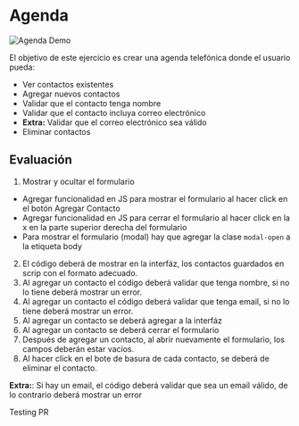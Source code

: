# Agenda

![Agenda Demo](images/demo.gif "Demo")

El objetivo de este ejercicio es crear una agenda telefónica donde el usuario pueda:
- Ver contactos existentes
- Agregar nuevos contactos
- Validar que el contacto tenga nombre
- Validar que el contacto incluya correo electrónico
- **Extra:** Validar que el correo electrónico sea válido
- Eliminar contactos

## Evaluación
1. Mostrar y ocultar el formulario
  - Agregar funcionalidad en JS para mostrar el formulario al hacer click en el botón Agregar Contacto
  - Agregar funcionalidad en JS para cerrar el formulario al hacer click en la x en la parte superior derecha del formulario
  - Para mostrar el formulario (modal) hay que agregar la clase `modal-open` a la etiqueta body
2. El código deberá de mostrar en la interfáz, los contactos guardados en scrip con el formato adecuado.
3. Al agregar un contacto el código deberá validar que tenga nombre, si no lo tiene deberá mostrar un error.
4. Al agregar un contacto el código deberá validar que tenga email, si no lo tiene deberá mostrar un error.
5. Al agregar un contacto se deberá agregar a la interfáz
6. Al agregar un contacto se deberá cerrar el formulario
7. Después de agregar un contacto, al abrir nuevamente el formulario, los campos deberán estar vacíos.
8. Al hacer click en el bote de basura de cada contacto, se deberá de eliminar el contacto.

**Extra:**: Si hay un email, el código deberá validar que sea un email válido, de lo contrario deberá mostrar un error

Testing PR
